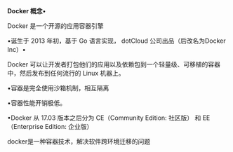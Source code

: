 **Docker 概念**•

Docker 是一个开源的应用容器引擎

•诞生于 2013 年初，基于 Go 语言实现， dotCloud 公司出品（后改名为Docker Inc）•

Docker 可以让开发者打包他们的应用以及依赖包到一个轻量级、可移植的容器中，然后发布到任何流行的 Linux 机器上。

•容器是完全使用沙箱机制，相互隔离

•容器性能开销极低。

•Docker 从 17.03 版本之后分为 CE（Community Edition: 社区版） 和 EE（Enterprise Edition: 企业版）



 docker是一种容器技术，解决软件跨环境迁移的问题

